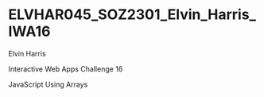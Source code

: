 # ELVHAR045_SOZ2301_Elvin_Harris_IWA16

 Elvin Harris
 
 Interactive Web Apps Challenge 16
 
 JavaScript Using Arrays
